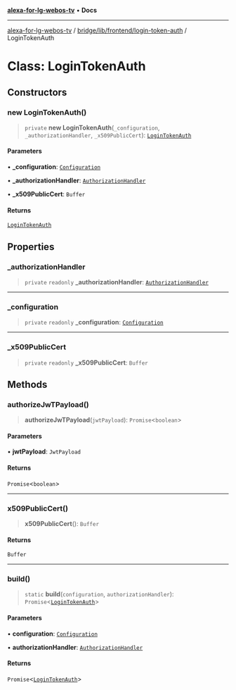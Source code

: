 [**alexa-for-lg-webos-tv**](../../../../../README.md) • **Docs**

***

[alexa-for-lg-webos-tv](../../../../../modules.md) / [bridge/lib/frontend/login-token-auth](../README.md) / LoginTokenAuth

# Class: LoginTokenAuth

## Constructors

### new LoginTokenAuth()

> `private` **new LoginTokenAuth**(`_configuration`, `_authorizationHandler`, `_x509PublicCert`): [`LoginTokenAuth`](LoginTokenAuth.md)

#### Parameters

• **\_configuration**: [`Configuration`](../../../configuration/classes/Configuration.md)

• **\_authorizationHandler**: [`AuthorizationHandler`](../../auth/type-aliases/AuthorizationHandler.md)

• **\_x509PublicCert**: `Buffer`

#### Returns

[`LoginTokenAuth`](LoginTokenAuth.md)

## Properties

### \_authorizationHandler

> `private` `readonly` **\_authorizationHandler**: [`AuthorizationHandler`](../../auth/type-aliases/AuthorizationHandler.md)

***

### \_configuration

> `private` `readonly` **\_configuration**: [`Configuration`](../../../configuration/classes/Configuration.md)

***

### \_x509PublicCert

> `private` `readonly` **\_x509PublicCert**: `Buffer`

## Methods

### authorizeJwTPayload()

> **authorizeJwTPayload**(`jwtPayload`): `Promise`\<`boolean`\>

#### Parameters

• **jwtPayload**: `JwtPayload`

#### Returns

`Promise`\<`boolean`\>

***

### x509PublicCert()

> **x509PublicCert**(): `Buffer`

#### Returns

`Buffer`

***

### build()

> `static` **build**(`configuration`, `authorizationHandler`): `Promise`\<[`LoginTokenAuth`](LoginTokenAuth.md)\>

#### Parameters

• **configuration**: [`Configuration`](../../../configuration/classes/Configuration.md)

• **authorizationHandler**: [`AuthorizationHandler`](../../auth/type-aliases/AuthorizationHandler.md)

#### Returns

`Promise`\<[`LoginTokenAuth`](LoginTokenAuth.md)\>
